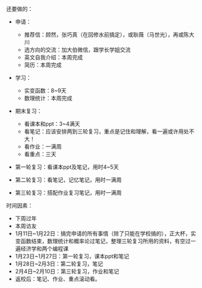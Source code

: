 还要做的：

- 申请：
  - 推荐信：顾然，张巧真（在回修水前搞定），或耿薇（马世光），再或陈大川
  - 选方向的交流：加大伯微信，跟学长学姐交流
  - 英文自我介绍：本周完成
  - 简历：本周完成
- 学习：
  - 实变函数：8~9天
  - 数理统计：本周完成
- 期末复习：
  - 看课本和ppt：3~4满天
  - 看笔记：应该安排两到三轮复习，重点是记住和理解，看一遍或许用处不大！
  - 看作业：一满周
  - 看重点：三天

- 第一轮复习：看课本ppt及笔记，用时4~5天
- 第二轮复习：看笔记，记忆笔记，用时一满周
- 第三轮复习：搭配作业复习笔记，用时一满周

时间因素：

- 下周过年
- 本周访友
- 1月11日~1月22日：搞完申请的所有事情（除了只能在学校搞的），正大杯，实变函数结束，数理统计和概率论过笔记，整理三轮复习所用的资料，有空过一遍经济学和两个编程课
- 1月23日~1月27日：第一轮复习，课本ppt和笔记
- 1月28日~2月3日：第二轮复习，笔记
- 2月4日~2月10日：第三轮复习，作业和笔记
- 返校后：笔记、作业、重点滚动看。
